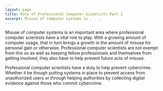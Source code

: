 ```yaml
---
layout: page
title: Role of Professional Computer Scientists Part 2
excerpt: Misuse of computer systems is . . .
---
```


Misuse of computer systems is an important area where professional computer scientists have a vital role to play. With a growing amount of computer usage, that in turn brings a growth in the amount of misuse for personal gain or otherwise. Professional computer scientists are not exempt from this so as well as keeping fellow professionals and themselves from getting involved, they also have to help prevent future acts of misuse.

Professional computer scientists have a duty to help prevent cybercrime. Whether it be though  putting systems in place to prevent access from unauthorized users or through helping authorities  by collecting digital evidence against those who commit cybercrime.
